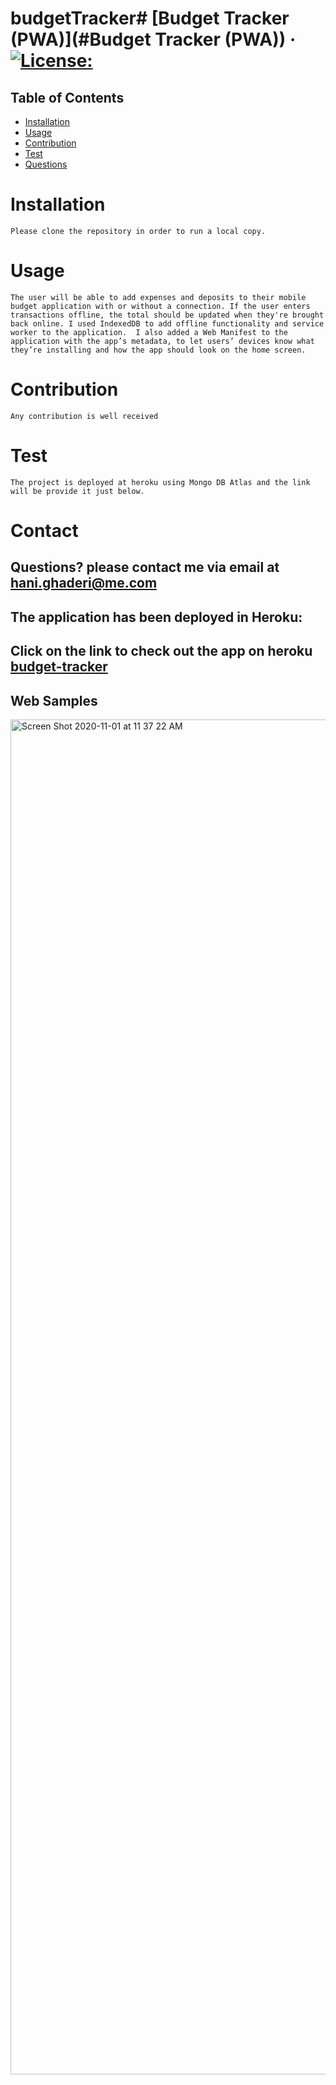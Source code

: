 # budgetTracker# [Budget Tracker (PWA)](#Budget Tracker (PWA)) &middot; [![License:](https://img.shields.io/badge/License-MIT-yellow.svg)](https://opensource.org/licenses/MIT)
## Table of Contents
* [Installation](#Installation)
* [Usage](#usage)
* [Contribution](#Contribution)
* [Test](#Test)
* [Questions](#Contact)
# Installation
`Please clone the repository in order to run a local copy.`

# Usage
`The user will be able to add expenses and deposits to their mobile budget application with or without a connection. If the user enters transactions offline, the total should be updated when they're brought back online. I used IndexedDB to add offline functionality and service worker to the application.  I also added a Web Manifest to the application with the app’s metadata, to let users’ devices know what they’re installing and how the app should look on the home screen.`  

# Contribution
`Any contribution is well received`

# Test
`The project is deployed at heroku using Mongo DB Atlas and the link will be provide it just below.`

# Contact 

## Questions? please contact me via email at <hani.ghaderi@me.com> 

## The application has been deployed in Heroku: 

## Click on the link to check out the app on heroku [budget-tracker](https://budgettracker19.herokuapp.com/)

## Web Samples

<img width="2168" alt="Screen Shot 2020-11-01 at 11 37 22 AM" src="https://user-images.githubusercontent.com/3277722/97812536-b1b25c00-1c36-11eb-8cf6-f6b7b0de1ccc.png">
